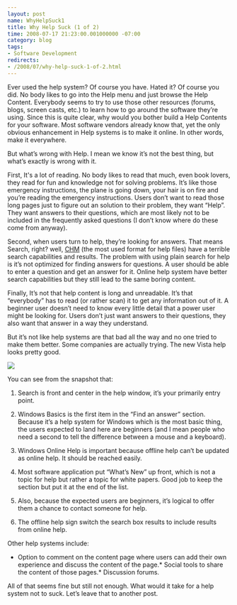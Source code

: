 ```yaml
---
layout: post
name: WhyHelpSuck1
title: Why Help Suck (1 of 2)
time: 2008-07-17 21:23:00.001000000 -07:00
category: blog
tags:
- Software Development
redirects:
- /2008/07/why-help-suck-1-of-2.html
---
```

Ever used the help system? Of course you have. Hated it? Of course you did. No body likes to go into the Help menu and just browse the Help Content. Everybody seems to try to use those other resources (forums, blogs, screen casts, etc.) to learn how to go around the software they’re using. Since this is quite clear, why would you bother build a Help Contents for your software. Most software vendors already know that, yet the only obvious enhancement in Help systems is to make it online. In other words, make it everywhere.

But what’s wrong with Help. I mean we know it’s not the best thing, but what’s exactly is wrong with it.

First, It's a lot of reading. No body likes to read that much, even book lovers, they read for fun and knowledge not for solving problems. It’s like those emergency instructions, the plane is going down, your hair is on fire and you’re reading the emergency instructions. Users don’t want to read those long pages just to figure out an solution to their problem, they want “Help”. They want answers to their questions, which are most likely not to be included in the frequently asked questions (I don’t know where do these come from anyway).

Second, when users turn to help, they’re looking for answers. That means Search, right? well, [CHM](http://en.wikipedia.org/wiki/Microsoft_Compiled_HTML_Help) (the most used format for help files) have a terrible search capabilities and results. The problem with using plain search for help is it’s not optimized for finding answers for questions. A user should be able to enter a question and get an answer for it. Online help system have better search capabilities but they still lead to the same boring content.

Finally, It’s not that help content is long and unreadable. It’s that “everybody” has to read (or rather scan) it to get any information out of it. A beginner user doesn’t need to know every little detail that a power user might be looking for. Users don’t just want answers to their questions, they also want that answer in a way they understand.

But it’s not like help systems are that bad all the way and no one tried to make them better. Some companies are actually trying. The new Vista help looks pretty good.

<img class="imageInCenter" src="{{ site.imagesFolder }}{{ page.name }}/SnapshotOfVistaHelpSystem.png">

You can see from the snapshot that:

1. Search is front and center in the help window, it’s your primarily entry point.

2. Windows Basics is the first item in the “Find an answer” section. Because it’s a help system for Windows which is the most basic thing, the users expected to land here are beginners (and I mean people who need a second to tell the difference between a mouse and a keyboard).

3. Windows Online Help is important because offline help can’t be updated as online help. It should be reached easily.

4. Most software application put “What’s New” up front, which is not a topic for help but rather a topic for white papers. Good job to keep the section but put it at the end of the list.

5. Also, because the expected users are beginners, it’s logical to offer them a chance to contact someone for help.

6. The offline help sign switch the search box results to include results from online help.

Other help systems include:

- Option to comment on the content page where users can add their own experience and discuss the content of the page.*   Social tools to share the content of those pages.*   Discussion forums.

All of that seems fine but still not enough. What would it take for a help system not to suck. Let’s leave that to another post.

